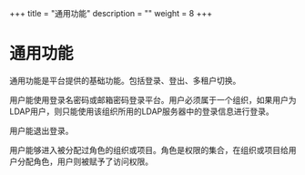 +++
title = "通用功能"
description = ""
weight = 8
+++

# 通用功能

通用功能是平台提供的基础功能。包括登录、登出、多租户切换。

用户能使用登录名密码或邮箱密码登录平台。用户必须属于一个组织，如果用户为LDAP用户，则只能使用该组织所用的LDAP服务器中的登录信息进行登录。

用户能退出登录。

用户能够进入被分配过角色的组织或项目。角色是权限的集合，在组织或项目给用户分配角色，用户则被赋予了访问权限。

